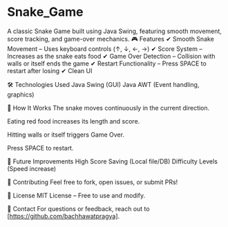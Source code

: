 # Snake_Game
A classic Snake Game built using Java Swing, featuring smooth movement, score tracking, and game-over mechanics.
🎮 Features
✔ Smooth Snake Movement – Uses keyboard controls (↑, ↓, ←, →)
✔ Score System – Increases as the snake eats food
✔ Game Over Detection – Collision with walls or itself ends the game
✔ Restart Functionality – Press SPACE to restart after losing
✔ Clean UI

🛠 Technologies Used
Java Swing (GUI)
Java AWT (Event handling, graphics)

📜 How It Works
The snake moves continuously in the current direction.

Eating red food increases its length and score.

Hitting walls or itself triggers Game Over.

Press SPACE to restart.

📝 Future Improvements
High Score Saving (Local file/DB)
Difficulty Levels (Speed increase)

🤝 Contributing
Feel free to fork, open issues, or submit PRs!

📜 License
MIT License – Free to use and modify.

📧 Contact
For questions or feedback, reach out to [https://github.com/bachhawatpragya].

